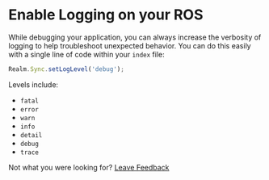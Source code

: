 # Enable Logging on your ROS

While debugging your application, you can always increase the verbosity of logging to help troubleshoot unexpected behavior.  You can do this easily with a single line of code within your `index` file: 

```javascript
Realm.Sync.setLogLevel('debug');
```

Levels include: 

* `fatal`
* `error`
* `warn`
* `info`
* `detail`
* `debug`
* `trace`



Not what you were looking for? [Leave Feedback](https://realm3.typeform.com/to/A4guM3) 

